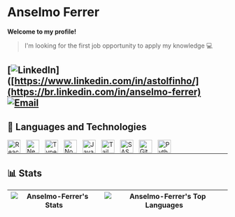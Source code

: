 #  Anselmo Ferrer
**Welcome to my profile!**
> I'm looking for the first job opportunity to apply my knowledge 💻

[![LinkedIn](https://img.shields.io/badge/-LinkedIn-0A66C2?style=for-the-badge&logo=linkedin&logoColor=white)]([https://www.linkedin.com/in/astolfinho/](https://br.linkedin.com/in/anselmo-ferrer)
[![Email](https://img.shields.io/badge/-Email-D14836?style=for-the-badge&logo=gmail&logoColor=white)](mailto:anselmoferrer.dev@gmail.com)
---
## 🤖 Languages ​​and Technologies
<img align="left" alt="React" title="React" width="30px" style="padding-right: 10px;" src="https://cdn.jsdelivr.net/gh/devicons/devicon@latest/icons/react/react-original.svg" />
<img align="left" alt="Next.js" title="Next.js" width="30px" style="padding-right: 10px;" src="https://cdn.jsdelivr.net/gh/devicons/devicon@latest/icons/nextjs/nextjs-original.svg" />
<img align="left" alt="TypeScript" title="TypeScript" width="30px" style="padding-right: 10px;" src="https://cdn.jsdelivr.net/gh/devicons/devicon@latest/icons/typescript/typescript-original.svg" />
<img align="left" alt="Node" title="Node" width="30px" style="padding-right: 10px;" src="https://cdn.jsdelivr.net/gh/devicons/devicon@latest/icons/nodejs/nodejs-original.svg" />
<img align="left" alt="JavaScript" title="JavaScript" width="30px" style="padding-right: 10px;" src="https://cdn.jsdelivr.net/gh/devicons/devicon@latest/icons/javascript/javascript-original.svg" />
<img align="left" alt="Tailwind" title="Tailwind" width="30px" style="padding-right: 10px;" src="https://cdn.jsdelivr.net/gh/devicons/devicon@latest/icons/tailwindcss/tailwindcss-original.svg" />
<img align="left" alt="SASS" title="SASS" width="30px" style="padding-right: 10px;" src="https://cdn.jsdelivr.net/gh/devicons/devicon@latest/icons/sass/sass-original.svg" />
<img align="left" alt="Git" title="Git" width="30px" style="padding-right: 10px;" src="https://cdn.jsdelivr.net/gh/devicons/devicon@latest/icons/git/git-original.svg" />
<img align="left" alt="Python" title="Python" width="30px" style="padding-right: 10px;" src="https://cdn.jsdelivr.net/gh/devicons/devicon@latest/icons/python/python-original.svg" />
<br/>

---
## 📊 Stats
| ![Anselmo-Ferrer's Stats](https://github-readme-stats.vercel.app/api?username=Anselmo-Ferrer&theme=prussian&show_icons=true&hide_border=false&count_private=true) | ![Anselmo-Ferrer's Top Languages](https://github-readme-stats.vercel.app/api/top-langs/?username=Anselmo-Ferrer&theme=prussian&show_icons=true&hide_border=false&layout=compact) |
| --- | --- |
